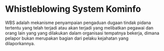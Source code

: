 # Whistleblowing System Kominfo
WBS adalah mekanisme penyampaian pengaduan dugaan tindak pidana tertentu yang telah terjadi atau akan terjadi yang melibatkan pegawai dan orang lain yang yang dilakukan dalam organisasi tempatnya bekerja, dimana pelapor bukan merupakan bagian dari pelaku kejahatan yang dilaporkannya.
